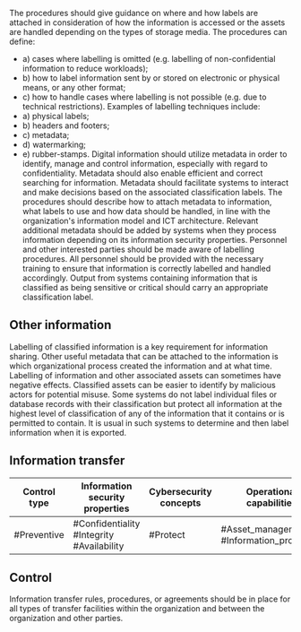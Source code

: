 The procedures should give guidance on where and how labels are attached in consideration of how the information is accessed or the assets are handled depending on the types of storage media. The procedures can define:
- a) cases where labelling is omitted (e.g. labelling of non-confidential information to reduce workloads);
- b) how to label information sent by or stored on electronic or physical means, or any other format;
- c) how to handle cases where labelling is not possible (e.g. due to technical restrictions).
Examples of labelling techniques include:
- a) physical labels;
- b) headers and footers;
- c) metadata;
- d) watermarking;
- e) rubber-stamps.
Digital  information  should  utilize  metadata  in  order  to  identify,  manage  and  control  information, especially with regard to confidentiality. Metadata should also enable efficient and correct searching for information. Metadata should facilitate systems to interact and make decisions based on the associated classification labels.
The procedures should describe how to attach metadata to information, what labels to use and how data should be handled, in line with the organization's information model and ICT architecture.
Relevant additional metadata should be added by systems when they process information depending on its information security properties.
Personnel and other interested parties should be made aware of labelling procedures. All personnel should be provided with the necessary training to ensure that information is correctly labelled and handled accordingly.
Output from systems containing information that is classified as being sensitive or critical should carry an appropriate classification label.
## Other information
Labelling of classified information is a key requirement for information sharing.
Other useful metadata that can be attached to the information is which organizational process created the information and at what time.
Labelling of information and other associated assets can sometimes have negative effects. Classified assets can be easier to identify by malicious actors for potential misuse.
Some systems do not label individual files or database records with their classification but protect all information at the highest level of classification of any of the information that it contains or is permitted to contain. It is usual in such systems to determine and then label information when it is exported.
##  Information transfer
| Control type   | Information security properties           | Cybersecurity concepts   | Operational capabilities                  | Security domains   |
|----------------|-------------------------------------------|--------------------------|-------------------------------------------|--------------------|
| #Preventive    | #Confidentiality #Integrity #Availability | #Protect                 | #Asset_management #Information_protection | #Protection        |
## Control
Information  transfer  rules,  procedures,  or  agreements  should  be  in  place  for  all  types  of  transfer facilities within the organization and between the organization and other parties.
